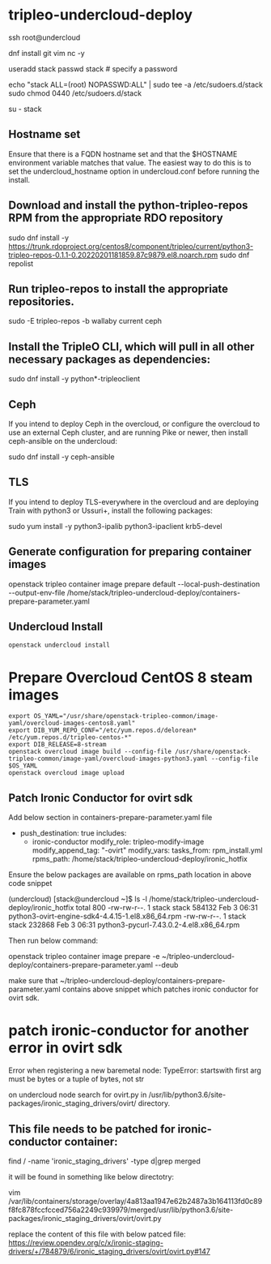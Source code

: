 # tripleo-undercloud-deploy

ssh root@undercloud

dnf install git vim nc -y

useradd stack
passwd stack  # specify a password

echo "stack ALL=(root) NOPASSWD:ALL" | sudo tee -a /etc/sudoers.d/stack
sudo chmod 0440 /etc/sudoers.d/stack

su - stack

## Hostname set
Ensure that there is a FQDN hostname set and that the $HOSTNAME environment variable matches that value. The easiest way to do this is to set the undercloud_hostname option in undercloud.conf before running the install.

## Download and install the python-tripleo-repos RPM from the appropriate RDO repository
sudo dnf install -y https://trunk.rdoproject.org/centos8/component/tripleo/current/python3-tripleo-repos-0.1.1-0.20220201181859.87c9879.el8.noarch.rpm
sudo dnf repolist

## Run tripleo-repos to install the appropriate repositories. 
sudo -E tripleo-repos -b wallaby current ceph

## Install the TripleO CLI, which will pull in all other necessary packages as dependencies:
sudo dnf install -y python*-tripleoclient

## Ceph

If you intend to deploy Ceph in the overcloud, or configure the overcloud to use an external Ceph cluster, and are running Pike or newer, then install ceph-ansible on the undercloud:

sudo dnf install -y ceph-ansible

## TLS
If you intend to deploy TLS-everywhere in the overcloud and are deploying Train with python3 or Ussuri+, install the following packages:

sudo yum install -y python3-ipalib python3-ipaclient krb5-devel

## Generate configuration for preparing container images
openstack tripleo container image prepare default   --local-push-destination   --output-env-file /home/stack/tripleo-undercloud-deploy/containers-prepare-parameter.yaml

## Undercloud Install
```
openstack undercloud install
```
# Prepare Overcloud CentOS 8 steam images
```
export OS_YAML="/usr/share/openstack-tripleo-common/image-yaml/overcloud-images-centos8.yaml"
export DIB_YUM_REPO_CONF="/etc/yum.repos.d/delorean* /etc/yum.repos.d/tripleo-centos-*"
export DIB_RELEASE=8-stream
openstack overcloud image build --config-file /usr/share/openstack-tripleo-common/image-yaml/overcloud-images-python3.yaml --config-file $OS_YAML
openstack overcloud image upload
```

## Patch Ironic Conductor for ovirt sdk

Add below section in containers-prepare-parameter.yaml file
  - push_destination: true
    includes:
    - ironic-conductor
    modify_role: tripleo-modify-image
    modify_append_tag: "-ovirt"
    modify_vars:
      tasks_from: rpm_install.yml
      rpms_path: /home/stack/tripleo-undercloud-deploy/ironic_hotfix
      
Ensure the below packages are available on rpms_path location in above code snippet

(undercloud) [stack@undercloud ~]$ ls -l /home/stack/tripleo-undercloud-deploy/ironic_hotfix
total 800
-rw-rw-r--. 1 stack stack 584132 Feb  3 06:31 python3-ovirt-engine-sdk4-4.4.15-1.el8.x86_64.rpm
-rw-rw-r--. 1 stack stack 232868 Feb  3 06:31 python3-pycurl-7.43.0.2-4.el8.x86_64.rpm

Then run below command:

openstack tripleo container image prepare -e ~/tripleo-undercloud-deploy/containers-prepare-parameter.yaml --deub

make sure that ~/tripleo-undercloud-deploy/containers-prepare-parameter.yaml contains above snippet which patches ironic conductor for ovirt sdk.

# patch ironic-conductor for another error in ovirt sdk
Error when registering a new baremetal node: TypeError: startswith first arg must be bytes or a tuple of bytes, not str

on undercloud node search for ovirt.py in /usr/lib/python3.6/site-packages/ironic_staging_drivers/ovirt/ directory.

This file needs to be patched for ironic-conductor container:
-------------------------------------------------------------

find / -name 'ironic_staging_drivers' -type d|grep  merged

it will be found in something like below directotry:

  vim /var/lib/containers/storage/overlay/4a813aa1947e62b2487a3b164113fd0c89f8fc878fccfcced756a2249c939979/merged/usr/lib/python3.6/site-packages/ironic_staging_drivers/ovirt/ovirt.py

replace the content of this file with below patced file:
  https://review.opendev.org/c/x/ironic-staging-drivers/+/784879/6/ironic_staging_drivers/ovirt/ovirt.py#147

